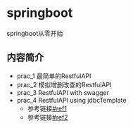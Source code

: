 # springboot

springboot从零开始

## 内容简介

+ prac_1 最简单的RestfulAPI
+ prac_2 模拟增删改查的RestfulAPI
+ prac_3 RestfulAPI with swagger
+ prac_4 RestfulAPI using jdbcTemplate
    + 参考链接[#ref1](https://www.cnblogs.com/cl-rr/p/10834994.html)
    + 参考链接[#ref2](https://blog.csdn.net/sinat_43606156/article/details/103800338)
